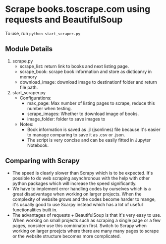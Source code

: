 # Scrape books.toscrape.com using requests and BeautifulSoup

To use, run `python start_scraper.py`

## Module Details

1. scrape.py
    - scrape_list: return link to books and next listing page.
    - scrape_book: scrape book information and store as dictioanry in memory
    - download_image: download image to destinationf folder and return file path.
2. start_scraper.py
   - Configurations:
     - max_page: Max number of listing pages to scrape, reduce this number when testing.
     - scrape_images: Whether to download image of books.
     - image_folder: folder to save images to
   - Notes:
     - Book information is saved as .jl (jsonlines) file because it's easier to manage comparing to save it as .csv or .json.
     - The script is very concise and can be easily fitted in Jupyter Notebook.

## Comparing with Scrapy

- The speed is clearly slower than Scrapy which is to be expected. It's possible to do web scraping asynchronous with the help with other python packages which will increase the speed significantly.
- We have to implement error handling codes by ourselves which is a great disadvantage when working on larger projects. When the complexity of website grows and the codes become harder to mange, it's usually good to use Scarpy instead which has a lot of useful functionalities built in.
- The advantages of requests + BeautifulSoup is that it's very easy to use. When working on small projects such as scraping a single page or a few pages, consider use this combinaton first. Switch to Scrapy when working on larger proejcts where there are many many pages to scrape or the website structure becomes more complicated.